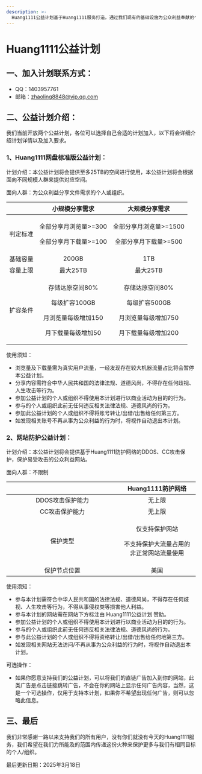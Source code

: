 ```yaml
---
description: >-
  Huang1111公益计划基于Huang1111服务打造，通过我们现有的基础设施为公众利益奉献的个人或组织打造一个平台，我们希望通过此公益计划继续践行互联网精神。
---
```


# Huang1111公益计划

## 一、加入计划联系方式：

* QQ：1403957761
* 邮箱：zhaoling8848@vip.qq.com

## 二、公益计划介绍：

我们当前开放两个公益计划，各位可以选择自己合适的计划加入，以下将会详细介绍计划详情以及加入要求。

### 1、Huang1111网盘标准版公益计划：

计划介绍：本公益计划将会提供至多25TB的空间进行使用，本公益计划将会根据面向不同规模人群来提供对应空间。

面向人群：为公众利益分享文件需求的个人或组织。

|      |                               小规模分享需求                               |                                大规模分享需求                               |
| :--: | :-----------------------------------------------------------------: | :------------------------------------------------------------------: |
| 判定标准 |               <p>全部分享月浏览量>=300</p><p>全部分享月下载量>=100</p>              |               <p>全部分享月浏览量>=1500</p><p>全部分享月下载量>=500</p>              |
| 基础容量 |                                200GB                                |                                  1TB                                 |
| 容量上限 |                                最大25TB                               |                                最大25TB                                |
| 扩容条件 | <p>存储达原空间80%</p><p>每级扩容100GB</p><p>月浏览量每级增加150</p><p>月下载量每级增加50</p> | <p>存储达原空间80%</p><p>每级扩容500GB</p><p>月浏览量每级增加750</p><p>月下载量每级增加200</p> |

使用须知：

* 浏览量及下载量需为真实用户流量，一经发现存在较大机器流量占比将会暂停本公益计划。
* 分享内容需符合中华人民共和国的法律法规、道德风尚，不得存在任何歧视、人生攻击等行为。
* 参加公益计划的个人或组织不得使用本计划进行以商业活动为目的的行为。
* 参与的个人或组织此前无任何违反相关法律法规、道德风尚的行为。
* 参加此公益计划的个人或组织不得将账号转让/出借/出售给任何第三方。
* 如发现相关账号不再从事为公众利益的行为时，将视作自动退出本计划。



### 2、网站防护公益计划：

计划介绍：本公益计划将会提供基于Huang1111防护网络的DDOS、CC攻击保护，保护易受攻击的公众利益网站。

面向人群：不限制

<table><thead><tr><th width="282" align="center"></th><th align="center">Huang1111防护网络</th></tr></thead><tbody><tr><td align="center">DDOS攻击保护能力</td><td align="center">无上限</td></tr><tr><td align="center">CC攻击保护能力</td><td align="center">无上限</td></tr><tr><td align="center">保护类型</td><td align="center"><p>仅支持保护网站</p><p>不支持保护大流量占用的非正常网站流量使用</p></td></tr><tr><td align="center">保护节点位置</td><td align="center">美国</td></tr></tbody></table>

使用须知：

* 参与本计划需符合中华人民共和国的法律法规、道德风尚，不得存在任何歧视、人生攻击等行为，不得从事侵权类等损害他人利益。
* 参与本计划的网站需在网站下方标注由 Huang1111公益计划 赞助。
* 参加公益计划的个人或组织不得使用本计划进行以商业活动为目的的行为。
* 参与的个人或组织此前无任何违反相关法律法规、道德风尚的行为。
* 参与此公益计划的个人或组织不得将资格转让/出借/出售给任何地第三方。
* 如发现相关网站无法访问/不再从事为公众利益的行为时，将视作自动退出本计划。

可选操作：

* 如果你愿意支持我们的公益计划，可以将我们的直链广告加入到你的网站，此类广告是点击链接跳转广告，不会在你的网站上显示任何广告内容，当然，这是一个可选操作，仅用于支持本计划，如果你不希望出现任何广告，则可以忽略此信息。

## 三、最后

我们非常感谢一路以来支持我们的所有用户，没有你们就没有今天的Huang1111服务，我们希望在我们力所能及的范围内传递这份火种来保护更多与我们有相同目标的个人/组织。

最后更新日期：2025年3月18日



